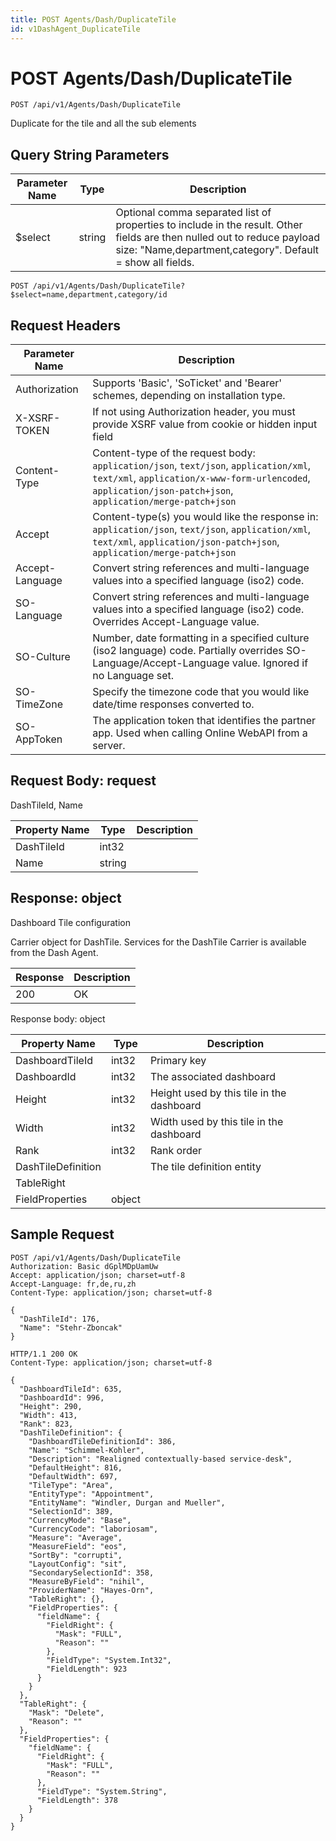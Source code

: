 ```yaml
---
title: POST Agents/Dash/DuplicateTile
id: v1DashAgent_DuplicateTile
---
```


# POST Agents/Dash/DuplicateTile

```http
POST /api/v1/Agents/Dash/DuplicateTile
```

Duplicate for the tile and all the sub elements







## Query String Parameters

| Parameter Name | Type |  Description |
|----------------|------|--------------|
| $select | string |  Optional comma separated list of properties to include in the result. Other fields are then nulled out to reduce payload size: "Name,department,category". Default = show all fields. |

```http
POST /api/v1/Agents/Dash/DuplicateTile?$select=name,department,category/id
```


## Request Headers

| Parameter Name | Description |
|----------------|-------------|
| Authorization  | Supports 'Basic', 'SoTicket' and 'Bearer' schemes, depending on installation type. |
| X-XSRF-TOKEN   | If not using Authorization header, you must provide XSRF value from cookie or hidden input field |
| Content-Type | Content-type of the request body: `application/json`, `text/json`, `application/xml`, `text/xml`, `application/x-www-form-urlencoded`, `application/json-patch+json`, `application/merge-patch+json` |
| Accept         | Content-type(s) you would like the response in: `application/json`, `text/json`, `application/xml`, `text/xml`, `application/json-patch+json`, `application/merge-patch+json` |
| Accept-Language | Convert string references and multi-language values into a specified language (iso2) code. |
| SO-Language | Convert string references and multi-language values into a specified language (iso2) code. Overrides Accept-Language value. |
| SO-Culture | Number, date formatting in a specified culture (iso2 language) code. Partially overrides SO-Language/Accept-Language value. Ignored if no Language set. |
| SO-TimeZone | Specify the timezone code that you would like date/time responses converted to. |
| SO-AppToken | The application token that identifies the partner app. Used when calling Online WebAPI from a server. |

## Request Body: request  

DashTileId, Name 

| Property Name | Type |  Description |
|----------------|------|--------------|
| DashTileId | int32 |  |
| Name | string |  |


## Response: object

Dashboard Tile configuration



Carrier object for DashTile.
Services for the DashTile Carrier is available from the <see cref="T:SuperOffice.CRM.Services.IDashAgent">Dash Agent</see>.

| Response | Description |
|----------------|-------------|
| 200 | OK |

Response body: object

| Property Name | Type |  Description |
|----------------|------|--------------|
| DashboardTileId | int32 | Primary key |
| DashboardId | int32 | The associated dashboard |
| Height | int32 | Height used by this tile in the dashboard |
| Width | int32 | Width used by this tile in the dashboard |
| Rank | int32 | Rank order |
| DashTileDefinition |  | The tile definition entity |
| TableRight |  |  |
| FieldProperties | object |  |

## Sample Request

```http!
POST /api/v1/Agents/Dash/DuplicateTile
Authorization: Basic dGplMDpUamUw
Accept: application/json; charset=utf-8
Accept-Language: fr,de,ru,zh
Content-Type: application/json; charset=utf-8

{
  "DashTileId": 176,
  "Name": "Stehr-Zboncak"
}
```

```http_
HTTP/1.1 200 OK
Content-Type: application/json; charset=utf-8

{
  "DashboardTileId": 635,
  "DashboardId": 996,
  "Height": 290,
  "Width": 413,
  "Rank": 823,
  "DashTileDefinition": {
    "DashboardTileDefinitionId": 386,
    "Name": "Schimmel-Kohler",
    "Description": "Realigned contextually-based service-desk",
    "DefaultHeight": 816,
    "DefaultWidth": 697,
    "TileType": "Area",
    "EntityType": "Appointment",
    "EntityName": "Windler, Durgan and Mueller",
    "SelectionId": 389,
    "CurrencyMode": "Base",
    "CurrencyCode": "laboriosam",
    "Measure": "Average",
    "MeasureField": "eos",
    "SortBy": "corrupti",
    "LayoutConfig": "sit",
    "SecondarySelectionId": 358,
    "MeasureByField": "nihil",
    "ProviderName": "Hayes-Orn",
    "TableRight": {},
    "FieldProperties": {
      "fieldName": {
        "FieldRight": {
          "Mask": "FULL",
          "Reason": ""
        },
        "FieldType": "System.Int32",
        "FieldLength": 923
      }
    }
  },
  "TableRight": {
    "Mask": "Delete",
    "Reason": ""
  },
  "FieldProperties": {
    "fieldName": {
      "FieldRight": {
        "Mask": "FULL",
        "Reason": ""
      },
      "FieldType": "System.String",
      "FieldLength": 378
    }
  }
}
```